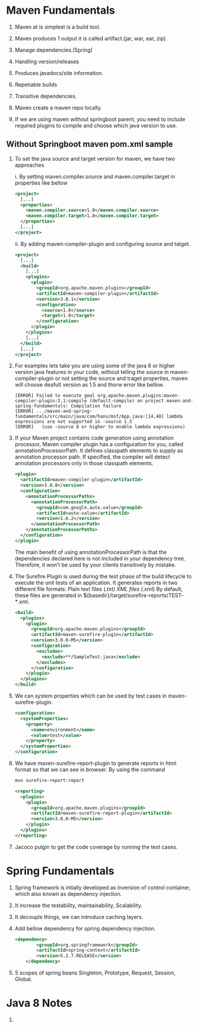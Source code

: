 # Maven Fundamentals

1. Maven at is simplest is a build tool.

1. Maven produces 1 output it is called artifact.(jar, war, ear, zip)

1. Manage dependencies.(Spring)

1. Handling version/releases

1. Produces javadocs/site information.

1. Repetiable builds

1. Transitive dependencies.

1. Maven create a maven repo locally.

1. If we are using maven without springboot parent, you need to include required plugins to compile and choose which java version to use.

## Without Springboot maven pom.xml sample

1. To set the java source and target version for maven, we have two approaches

    i. By setting maven.compiler.source and maven.compiler.target in properties like bellow
      ```xml
      <project>
        [...]
        <properties>
          <maven.compiler.source>1.8</maven.compiler.source>
          <maven.compiler.target>1.8</maven.compiler.target>
        </properties>
        [...]
      </project>
      ```
    ii. By adding maven-compiler-plugin and configuring source and tatget.
      ```xml
      <project>
        [...]
        <build>
          [...]
          <plugins>
            <plugin>
              <groupId>org.apache.maven.plugins</groupId>
              <artifactId>maven-compiler-plugin</artifactId>
              <version>3.8.1</version>
              <configuration>
                <source>1.8</source>
                <target>1.8</target>
              </configuration>
            </plugin>
          </plugins>
          [...]
        </build>
        [...]
      </project>
      ```

1. For examples lets take you are using some of the java 6 or higher version java features in your code, without telling the source in maven-compiler-plugin or not setting the source and traget properties,  maven will choose deafult version as 1.5 and thorw error like bellow.

    ```log
    [ERROR] Failed to execute goal org.apache.maven.plugins:maven-compiler-plugin:3.1:compile (default-compile) on project maven-and-spring-fundamentals: Compilation failure
    [ERROR] .../maven-and-spring-fundamentals/src/main/java/com/hans/msf/App.java:[14,40] lambda expressions are not supported in -source 1.5
    [ERROR]   (use -source 8 or higher to enable lambda expressions)
    ```

1. If your Maven project contains code generation using annotation processor, Maven compiler plugin has a configuration for you, called annotationProcessorPath. It defines classpath elements to supply as annotation processor path. If specified, the compiler will detect annotation processors only in those classpath elements.

    ```xml
    <plugin>
      <artifactId>maven-compiler-plugin</artifactId>
      <version>3.8.0</version>
      <configuration>
        <annotationProcessorPaths>
          <annotationProcessorPath>
            <groupId>com.google.auto.value</groupId>
            <artifactId>auto-value</artifactId>
            <version>1.6.2</version>
          </annotationProcessorPath>
        </annotationProcessorPaths>
      </configuration>
    </plugin>
    ```
    The main benefit of using annotationProcessorPath is that the dependencies declared here is not included in your dependency tree. Therefore, it won’t be used by your clients transitively by mistake.

1. The Surefire Plugin is used during the test phase of the build lifecycle to execute the unit tests of an application. It generates reports in two different file formats:
Plain text files (*.txt)
XML files (*.xml)
By default, these files are generated in ${basedir}/target/surefire-reports/TEST-*.xml.

    ```xml
    <build>
      <plugins>
        <plugin>
          <groupId>org.apache.maven.plugins</groupId>
          <artifactId>maven-surefire-plugin</artifactId>
          <version>3.0.0-M5</version>
          <configuration>
            <excludes>
              <exclude>**/SampleTest.java</exclude>
            </excludes>
          </configuration>
        </plugin>
      </plugins>
    </build>
    ```


1. We can system properties which can be used by test cases in maven-surefire-plugin.

    ```xml
    <configuration>
      <systemProperties>
        <property>
          <name>environment</name>
          <value>test</value>
        </property>
      </systemProperties>
    </configuration>
    ```

1. We have maven-surefire-report-plugin to generate reports in html format so that we can see in browser.
By using the command 
    ```bash
    mvn surefire-report:report
    ```

    ```xml
    <reporting>
      <plugins>
        <plugin>
          <groupId>org.apache.maven.plugins</groupId>
          <artifactId>maven-surefire-report-plugin</artifactId>
          <version>3.0.0-M5</version>
        </plugin>
      </plugins>
    </reporting>
    ```


1. Jacoco pulgin to get the code coverage by running the test cases.


# Spring Fundamentals

1. Spring framework is intially developed as inversion of control container, which also known as dependency injection.

1. It increase the testability, maintainability, Scalability.

1. It decouple things, we can introduce caching layers.

1. Add bellow dependency for spring dependency injection.

    ```xml
    <dependency>
		    <groupId>org.springframework</groupId>
		    <artifactId>spring-context</artifactId>
		    <version>5.2.7.RELEASE</version>
		</dependency>
    ```

1. 5 scopes of spring beans Singleton, Prototype, Request, Session, Global.

# Java 8 Notes

1.